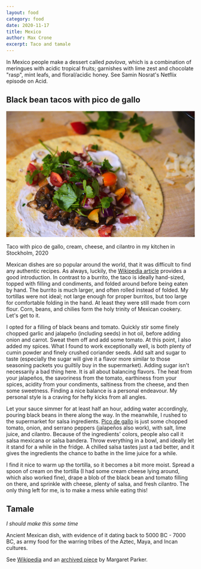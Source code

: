 ```yaml
---
layout: food
category: food
date: 2020-11-17
title: Mexico
author: Max Crone
excerpt: Taco and tamale
---
```


In Mexico people make a dessert called *pavlova*, which is a combination of meringues with acidic tropical fruits; garnishes with lime zest and chocolate "rasp", mint leafs, and floral/acidic honey.
See Samin Nosrat's Netflix episode on Acid.

## Black bean tacos with pico de gallo
<picture>
    <source srcset="/assets/img/2020-11-17-taco_1280.webp" type="image/webp">
    <img src="/assets/img/2020-11-17-taco_1280.jpg">
</picture>
<p class="picture-subscript">Taco with pico de gallo, cream, cheese, and cilantro in my kitchen in Stockholm, 2020</p>

Mexican dishes are so popular around the world, that it was difficult to find any authentic recipes.
As always, luckily, the [Wikipedia article](https://en.wikipedia.org/wiki/Taco) provides a good introduction.
In contrast to a burrito, the taco is ideally hand-sized, topped with filling and condiments, and folded around before being eaten by hand.
The burrito is much larger, and often rolled instead of folded.
My tortillas were not ideal; not large enough for proper burritos, but too large for comfortable folding in the hand.
At least they were still made from corn flour.
Corn, beans, and chilies form the holy trinity of Mexican cookery.
Let's get to it.

I opted for a filling of black beans and tomato.
Quickly stir some finely chopped garlic and jalapeño (including seeds) in hot oil, before adding onion and carrot.
Sweat them off and add some tomato.
At this point, I also added my spices.
What I found to work exceptionally well, is both plenty of cumin powder and finely crushed coriander seeds.
Add salt and sugar to taste (especially the sugar will give it a flavor more similar to those seasoning packets you guiltily buy in the supermarket).
Adding sugar isn't necessarily a bad thing here.
It is all about balancing flavors.
The heat from your jalapeños, the savoriness from the tomato, earthiness from your spices, acidity from your condiments, saltiness from the cheese, and then some sweetness.
Finding a nice balance is a personal endeavour.
My personal style is a craving for hefty kicks from all angles.

Let your sauce simmer for at least half an hour, adding water accordingly, pouring black beans in there along the way.
In the meanwhile, I rushed to the supermarket for salsa ingredients.
[Pico de gallo](https://en.wikipedia.org/wiki/Pico_de_gallo) is just some chopped tomato, onion, and serrano peppers (jalapeños also work), with salt, lime juice, and cilantro.
Because of the ingredients' colors, people also call it salsa mexicana or salsa bandera.
Throw everything in a bowl, and ideally let it stand for a while in the fridge.
A chilled salsa tastes just a tad better, and it gives the ingredients the chance to bathe in the lime juice for a while.

I find it nice to warm up the tortilla, so it becomes a bit more moist.
Spread a spoon of cream on the tortilla (I had some cream cheese lying around, which also worked fine), drape a blob of the black bean and tomato filling on there, and sprinkle with cheese, plenty of salsa, and fresh cilantro.
The only thing left for me, is to make a mess while eating this!

## Tamale
*I should make this some time*

Ancient Mexican dish, with evidence of it dating back to 5000 BC - 7000 BC, as army food for the warring tribes of the Aztec, Maya, and Incan cultures.

See [Wikipedia](https://en.wikipedia.org/wiki/Tamale) and an [archived piece](https://web.archive.org/web/20080502160526/http://www.iccjournal.biz/StudentScholars/Undergraduate/history_of_mexican_cuisine.htm) by Margaret Parker.
